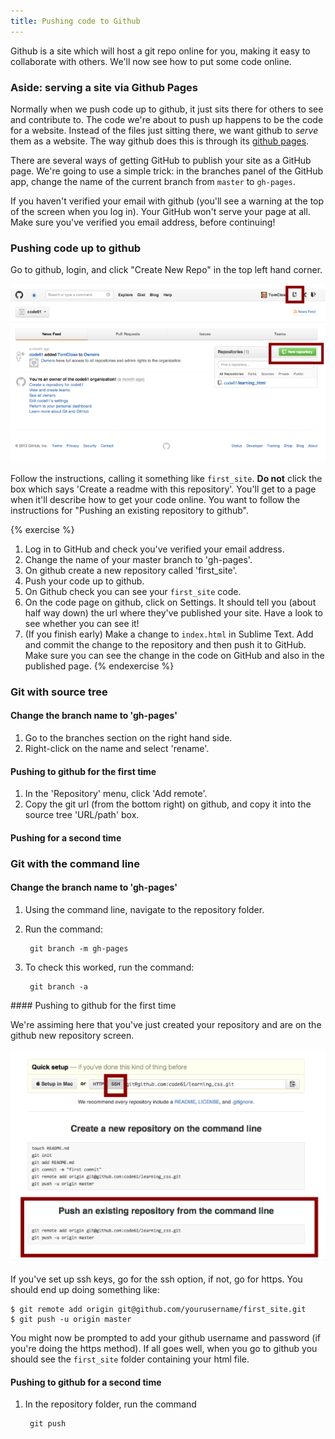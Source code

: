 ```yaml
---
title: Pushing code to Github
---
```


Github is a site which will host a git repo online for you, making it easy to collaborate with others. We'll now see how to put some code online.

### Aside: serving a site via Github Pages

Normally when we push code up to github, it just sits there for others to see and contribute to. The code we're about to push up happens to be the code for a website. Instead of the files just sitting there, we want github to *serve* them as a website. The way github does this is through its [github pages](http://pages.github.com/).

There are several ways of getting GitHub to publish your site as a GitHub page. We're going to use a simple trick: in the branches panel of the GitHub app, change the name of the current branch from `master` to `gh-pages`.

<div class="alert alert-warning">If you haven't verified your email with github (you'll see a warning at the top of the screen when you log in). Your GitHub won't serve your page at all. Make sure you've verified you email address, before continuing!</div>

### Pushing code up to github

Go to github, login, and click "Create New Repo" in the top left hand corner.

![Creating a repo on GitHub](/assets/create_repo.png)

Follow the instructions, calling it something like `first_site`. **Do not** click the box which says 'Create a readme with this repository'. You'll get to a page when it'll describe how to get your code online. You want to follow the instructions for "Pushing an existing repository to github".


{% exercise %}
1. Log in to GitHub and check you've verified your email address.
2. Change the name of your master branch to 'gh-pages'.
3. On github create a new repository called 'first_site'.
4. Push your code up to github.
3. On Github check you can see your `first_site` code.
4. On the code page on github, click on Settings. It should tell you (about half way down) the url where they've published your site. Have a look to see whether you can see it!
5. (If you finish early) Make a change to `index.html` in Sublime Text. Add and commit the change to the repository and then push it to GitHub. Make sure you can see the change in the code on GitHub and also in the published page.
{% endexercise %}

### Git with source tree

#### Change the branch name to 'gh-pages'

1. Go to the branches section on the right hand side.
2. Right-click on the name and select 'rename'.

#### Pushing to github for the first time

1. In the 'Repository' menu, click 'Add remote'.
2. Copy the git url (from the bottom right) on github, and copy it into the source tree 'URL/path' box.

#### Pushing for a second time

### Git with the command line

#### Change the branch name to 'gh-pages'

1. Using the command line, navigate to the repository folder.
2. Run the command:

        git branch -m gh-pages

3. To check this worked, run the command:

        git branch -a

#### Pushing to github for the first time

We're assiming here that you've just created your repository and are on the github new repository screen.

![Push repo to GitHub](/assets/push_repo_github.png)

If you've set up ssh keys, go for the ssh option, if not, go for https. You should end up doing something like:

    $ git remote add origin git@github.com/yourusername/first_site.git
    $ git push -u origin master

You might now be prompted to add your github username and password (if you're doing the https method). If all goes well, when you go to github you should see the `first_site` folder containing your html file.

#### Pushing to github for a second time

1. In the repository folder, run the command

        git push